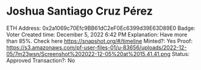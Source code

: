 # Joshua Santiago Cruz Pérez

ETH Address: 0x2a1069c70Efc9BB61dC2eF0Ec6399d39E63D89E0
Badge: Voter
Created time: December 5, 2022 6:42 PM
Explanation: Have more than 85%. Check here https://snapshot.org/#/timeline
Minted?: Yes
Proof: https://s3.amazonaws.com/pf-user-files-01/u-83656/uploads/2022-12-05/7m23wsn/Screenshot%202022-12-05%20at%2015.41.41.png
Status: Approved
Transaction?: No